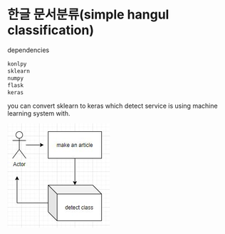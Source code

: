 # 한글 문서분류(simple hangul classification)

dependencies
```
konlpy
sklearn
numpy
flask
keras
```

you can convert sklearn to keras
which detect service is using
machine learning system with.

![Image](https://raw.githubusercontent.com/jasuil/hangul_classification/master/캡처.JPG)
